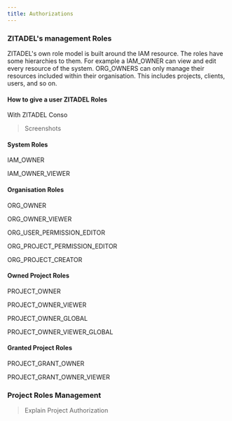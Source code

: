```yaml
---
title: Authorizations
---
```


### ZITADEL's management Roles

ZITADEL's own role model is built around the IAM resource. The roles have some hierarchies to them. For example a IAM_OWNER can view and edit every resource of the system. ORG_OWNERS can only manage their resources included within their organisation. This includes projects, clients, users, and so on.

#### How to give a user ZITADEL Roles

With ZITADEL Conso

> Screenshots

#### System Roles

IAM_OWNER

IAM_OWNER_VIEWER

#### Organisation Roles

ORG_OWNER

ORG_OWNER_VIEWER

ORG_USER_PERMISSION_EDITOR

ORG_PROJECT_PERMISSION_EDITOR

ORG_PROJECT_CREATOR

#### Owned Project Roles

PROJECT_OWNER

PROJECT_OWNER_VIEWER

PROJECT_OWNER_GLOBAL

PROJECT_OWNER_VIEWER_GLOBAL

#### Granted Project Roles

PROJECT_GRANT_OWNER

PROJECT_GRANT_OWNER_VIEWER

### Project Roles Management

> Explain Project Authorization
